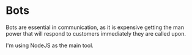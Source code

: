 # Bots
Bots are essential in communication, as it is expensive getting the man power that will respond to customers immediately they are called upon.

I'm using NodeJS as the main tool.
